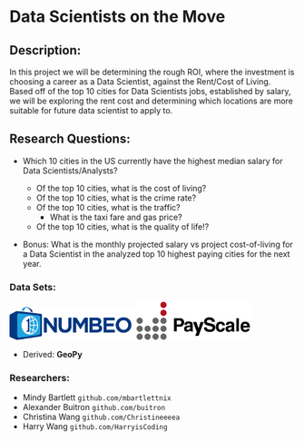 # Data Scientists on the Move

## Description:
In this project we will be determining the rough ROI, where the investment is choosing a career as a Data Scientist, against the Rent/Cost of Living. Based off of the top 10 cities for Data Scientists jobs, established by salary, we will be exploring the rent cost and determining which locations are more suitable for future data scientist to apply to.


## Research Questions:
* Which 10 cities in the US currently have the highest median salary for Data Scientists/Analysts?
    * Of the top 10 cities, what is the cost of living?
    * Of the top 10 cities, what is the crime rate?
    * Of the top 10 cities, what is the traffic?
        * What is the taxi fare and gas price?
    * Of the top 10 cities, what is the quality of life!?

* Bonus: What is the monthly projected salary vs project cost-of-living for a Data Scientist in the analyzed top 10 highest paying cities for the next year.


### Data Sets:
![numbeo_logo](./images/numbeo.png)
![payscale_logo](./images/payscale.png)

* Derived: __GeoPy__


### Researchers:
* Mindy Bartlett `github.com/mbartlettnix`
* Alexander Buitron `github.com/buitron`
* Christina Wang `github.com/Christineeeea`
* Harry Wang `github.com/HarryisCoding`